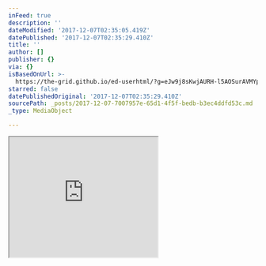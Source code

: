 ```yaml
---
inFeed: true
description: ''
dateModified: '2017-12-07T02:35:05.419Z'
datePublished: '2017-12-07T02:35:29.410Z'
title: ''
author: []
publisher: {}
via: {}
isBasedOnUrl: >-
  https://the-grid.github.io/ed-userhtml/?g=eJw9j8sKwjAURH-l5AOSurAVMYpaxWIp-AJ1I7X3NokYI0m04tf7dnmGmWGmoypbaAycLTmR3p9dmzEwpaPCGHFEWhrNKmO1Y8CQNcb99DzLFjDZ5LI4xGmWLH10celocBN6PozrRT1Y51vh01Z-TzYKpqvDeifYVWH9qumh3iMAAvf2giSoFXjJSRyFJJCohPScNMMnvGftjQW0nDxZF1ao08_yF775kHQzU4A6CUpph31OdR8N0EsV
starred: false
datePublishedOriginal: '2017-12-07T02:35:29.410Z'
sourcePath: _posts/2017-12-07-7007957e-65d1-4f5f-bedb-b3ec4ddfd53c.md
_type: MediaObject

---
```

<iframe src="https://the-grid.github.io/ed-userhtml/?g=eJw9j8sKwjAURH-l5AOSurAVMYpaxWIp-AJ1I7X3NokYI0m04tf7dnmGmWGmoypbaAycLTmR3p9dmzEwpaPCGHFEWhrNKmO1Y8CQNcb99DzLFjDZ5LI4xGmWLH10celocBN6PozrRT1Y51vh01Z-TzYKpqvDeifYVWH9qumh3iMAAvf2giSoFXjJSRyFJJCohPScNMMnvGftjQW0nDxZF1ao08_yF775kHQzU4A6CUpph31OdR8N0EsV" height="244" style=""></iframe>